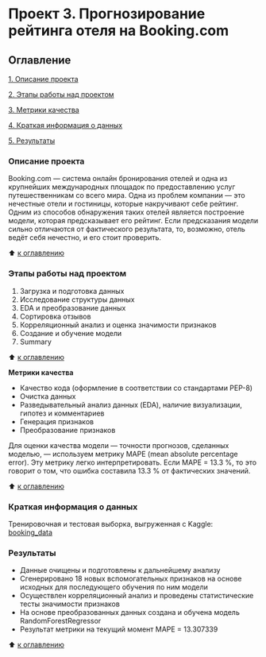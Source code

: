 # Проект 3. Прогнозирование рейтинга отеля на Booking.com

## Оглавление  

[1. Описание проекта](https://github.com/vanpakpro/Data_Science_Hub/tree/main/booking/README.md#Описание-проекта)

[2. Этапы работы над проектом](https://github.com/vanpakpro/Data_Science_Hub/tree/main/booking/README.md#Этапы-работы-над-проектом)

[3. Метрики качества](https://github.com/vanpakpro/Data_Science_Hub/tree/main/booking/README.md#Метрики-качества)  

[4. Краткая информация о данных](https://github.com/vanpakpro/Data_Science_Hub/tree/main/booking/README.md#Краткая-информация-о-данных) 

[5. Результаты](https://github.com/vanpakpro/Data_Science_Hub/tree/main/booking/README.md#Результаты)    

### Описание проекта    
Booking.com — система онлайн бронирования отелей и одна из крупнейших международных площадок по предоставлению услуг путешественникам со всего мира. Одна из проблем компании — это нечестные отели и гостиницы, которые накручивают себе рейтинг. Одним из способов обнаружения таких отелей является построение модели, которая предсказывает его рейтинг. Если предсказания модели сильно отличаются от фактического результата, то, возможно, отель ведёт себя нечестно, и его стоит проверить.

:arrow_up: [к оглавлению](https://github.com/vanpakpro/Data_Science_Hub/tree/main/booking/README.md#Оглавление)

### Этапы работы над проектом  
1. Загрузка и подготовка данных
2. Исследование структуры данных
3. EDA и преобразование данных
4. Сортировка отзывов
5. Корреляционный анализ и оценка значимости признаков
6. Создание и обучение модели
7. Summary

:arrow_up: [к оглавлению](https://github.com/vanpakpro/Data_Science_Hub/tree/main/booking/README.md#Оглавление)

**Метрики качества**     
- Качество кода (оформление в соответствии со стандартами PEP-8)
- Очистка данных
- Разведывательный анализ данных (EDA), наличие визуализации, гипотез и комментариев
- Генерация признаков
- Преобразование признаков

Для оценки качества модели — точности прогнозов, сделанных моделью, — используем метрику MAPE (mean absolute percentage error). Эту метрику легко интерпретировать. Если MAPE = 13.3 %, то это говорит о том, что ошибка составила 13.3 % от фактических значений.

:arrow_up: [к оглавлению](https://github.com/vanpakpro/Data_Science_Hub/tree/main/booking/README.md#Оглавление)


### Краткая информация о данных
 
Тренировочная и тестовая выборка, выгруженная с Kaggle: [booking_data](https://drive.google.com/file/d/1_jG0TwHTpv359vJvX1s7mpJllHX4qLrC/view?usp=sharing)

### Результаты  
- Данные очищены и подготовлены к дальнейшему анализу
- Сгенерировано 18 новых вспомогательных признаков на основе исходных для последующего обучения по ним модели
- Осуществлен корреляционный анализ и проведены статистические тесты значимости признаков
- На основе преобразованных данных создана и обучена модель RandomForestRegressor
- Результат метрики на текущий момент MAPE = 13.307339

:arrow_up: [к оглавлению](https://github.com/vanpakpro/Data_Science_Hub/tree/main/booking/README.md#Оглавление)